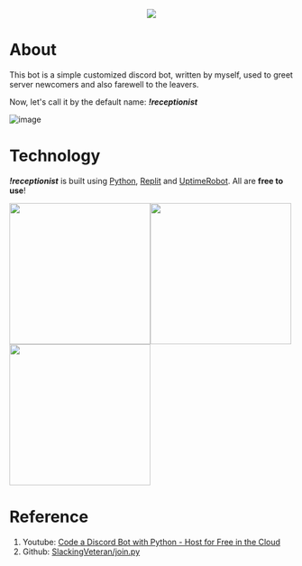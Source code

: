 <p align="center">
  <img src="https://mmos.com/wp-content/uploads/2017/06/discord-banner.jpg" />
</p>

# About
This bot is a simple customized discord bot, written by myself, used to greet server newcomers and also farewell to the leavers.

Now, let's call it by the default name: ***!receptionist***

![image](https://user-images.githubusercontent.com/86721208/133917239-e99c67c9-8247-4571-8942-be2b9da677aa.png)

# Technology
***!receptionist*** is built using [Python](https://www.python.org/), [Replit](https://repl.it/) and [UptimeRobot](https://uptimerobot.com/). All are **free to use**!

<img src="https://user-images.githubusercontent.com/86721208/133917551-362857f9-4837-4dc0-a518-c56b6c7b2b6e.png" width=250 height=250><img src='https://user-images.githubusercontent.com/86721208/133917412-90e2874e-011c-40ba-9fd2-c07a83dce59f.png' width=250 height=250><img src='https://user-images.githubusercontent.com/86721208/133917504-554c2c39-3307-4229-8a00-bc27d187bdd4.png' width=250 height=250>

# Reference
1. Youtube: [Code a Discord Bot with Python - Host for Free in the Cloud](https://youtu.be/SPTfmiYiuok)
2. Github: [SlackingVeteran/join.py](https://gist.github.com/SlackingVeteran/c259bcae290cfc44bb5c1a04e0026594)



